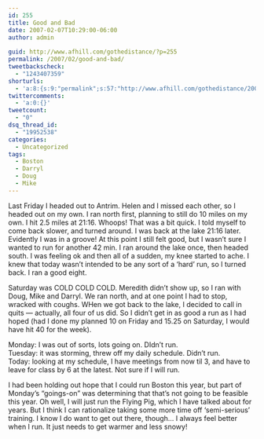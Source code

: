 ```yaml
---
id: 255
title: Good and Bad
date: 2007-02-07T10:29:00-06:00
author: admin
  
guid: http://www.afhill.com/gothedistance/?p=255
permalink: /2007/02/good-and-bad/
tweetbackscheck:
  - "1243407359"
shorturls:
  - 'a:8:{s:9:"permalink";s:57:"http://www.afhill.com/gothedistance/2007/02/good-and-bad/";s:7:"tinyurl";s:25:"http://tinyurl.com/a4mcau";s:4:"isgd";s:17:"http://is.gd/gzA6";s:5:"bitly";s:18:"http://bit.ly/joYQ";s:5:"snipr";s:22:"http://snipr.com/aeva1";s:5:"snurl";s:22:"http://snurl.com/aeva1";s:7:"snipurl";s:24:"http://snipurl.com/aeva1";s:4:"trim";s:17:"http://tr.im/arpx";}'
twittercomments:
  - 'a:0:{}'
tweetcount:
  - "0"
dsq_thread_id:
  - "19952538"
categories:
  - Uncategorized
tags:
  - Boston
  - Darryl
  - Doug
  - Mike
---
```

Last Friday I headed out to Antrim. Helen and I missed each other, so I headed out on my own. I ran north first, planning to still do 10 miles on my own. I hit 2.5 miles at 21:16. Whoops! That was a bit quick. I told myself to come back slower, and turned around. I was back at the lake 21:16 later. Evidently I was in a groove! At this point I still felt good, but I wasn&#8217;t sure I wanted to run for another 42 min. I ran around the lake once, then headed south. I was feeling ok and then all of a sudden, my knee started to ache. I knew that today wasn&#8217;t intended to be any sort of a &#8216;hard&#8217; run, so I turned back. I ran a good eight.

Saturday was COLD COLD COLD. Meredith didn&#8217;t show up, so I ran with Doug, Mike and Darryl. We ran north, and at one point I had to stop, wracked with coughs. WHen we got back to the lake, I decided to call in quits &#8212; actually, all four of us did. So I didn&#8217;t get in as good a run as I had hoped (had I done my planned 10 on Friday and 15.25 on Saturday, I would have hit 40 for the week).

Monday: I was out of sorts, lots going on. DIdn&#8217;t run.  
Tuesday: it was storming, threw off my daily schedule. Didn&#8217;t run.  
Today: looking at my schedule, I have meetings from now til 3, and have to leave for class by 6 at the latest. Not sure if I will run.

I had been holding out hope that I could run Boston this year, but part of Monday&#8217;s &#8220;goings-on&#8221; was determining that that&#8217;s not going to be feasible this year. Oh well, I will just run the Flying Pig, which I have talked about for years. But I think I can rationalize taking some more time off &#8216;semi-serious&#8217; training. I know I do want to get out there, though&#8230; I always feel better when I run. It just needs to get warmer and less snowy!